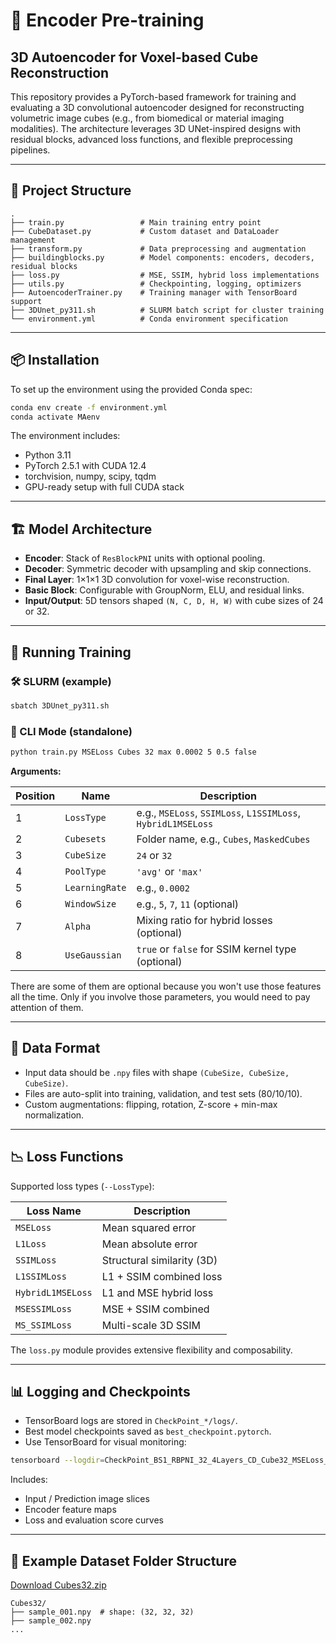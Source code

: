 # 🧠 Encoder Pre-training 
## 3D Autoencoder for Voxel-based Cube Reconstruction

This repository provides a PyTorch-based framework for training and evaluating a 3D convolutional autoencoder designed for reconstructing volumetric image cubes (e.g., from biomedical or material imaging modalities). The architecture leverages 3D UNet-inspired designs with residual blocks, advanced loss functions, and flexible preprocessing pipelines.

---

## 📁 Project Structure

```
.
├── train.py                 # Main training entry point
├── CubeDataset.py           # Custom dataset and DataLoader management
├── transform.py             # Data preprocessing and augmentation
├── buildingblocks.py        # Model components: encoders, decoders, residual blocks
├── loss.py                  # MSE, SSIM, hybrid loss implementations
├── utils.py                 # Checkpointing, logging, optimizers
├── AutoencoderTrainer.py    # Training manager with TensorBoard support
├── 3DUnet_py311.sh          # SLURM batch script for cluster training
└── environment.yml          # Conda environment specification
```

---

## 📦 Installation

To set up the environment using the provided Conda spec:

```bash
conda env create -f environment.yml
conda activate MAenv
```

The environment includes:

* Python 3.11
* PyTorch 2.5.1 with CUDA 12.4
* torchvision, numpy, scipy, tqdm
* GPU-ready setup with full CUDA stack

---

## 🏗️ Model Architecture

* **Encoder**: Stack of `ResBlockPNI` units with optional pooling.
* **Decoder**: Symmetric decoder with upsampling and skip connections.
* **Final Layer**: 1×1×1 3D convolution for voxel-wise reconstruction.
* **Basic Block**: Configurable with GroupNorm, ELU, and residual links.
* **Input/Output**: 5D tensors shaped `(N, C, D, H, W)` with cube sizes of 24 or 32.

---

## 🧪 Running Training

### 🛠️ SLURM (example)

```bash
sbatch 3DUnet_py311.sh
```

### 🧪 CLI Mode (standalone)

```bash
python train.py MSELoss Cubes 32 max 0.0002 5 0.5 false
```

**Arguments:**

| Position | Name           | Description                                                  |
| -------- | -------------- |--------------------------------------------------------------|
| 1        | `LossType`     | e.g., `MSELoss`, `SSIMLoss`, `L1SSIMLoss`, `HybridL1MSELoss` |
| 2        | `Cubesets`     | Folder name, e.g., `Cubes`, `MaskedCubes`                    |
| 3        | `CubeSize`     | `24` or `32`                                                 |
| 4        | `PoolType`     | `'avg'` or `'max'`                                           |
| 5        | `LearningRate` | e.g., `0.0002`                                               |
| 6        | `WindowSize`   | e.g., `5`, `7`, `11` (optional)                              |
| 7        | `Alpha`        | Mixing ratio for hybrid losses (optional)                    |
| 8        | `UseGaussian`  | `true` or `false` for SSIM kernel type (optional)            |

There are some of them are optional because you won't use those features all the time.
Only if you involve those parameters, you would need to pay attention of them.

---

## 🧠 Data Format

* Input data should be `.npy` files with shape `(CubeSize, CubeSize, CubeSize)`.
* Files are auto-split into training, validation, and test sets (80/10/10).
* Custom augmentations: flipping, rotation, Z-score + min-max normalization.

---

## 📉 Loss Functions

Supported loss types (`--LossType`):

| Loss Name         | Description                |
| ----------------- | -------------------------- |
| `MSELoss`         | Mean squared error         |
| `L1Loss`          | Mean absolute error        |
| `SSIMLoss`        | Structural similarity (3D) |
| `L1SSIMLoss`      | L1 + SSIM combined loss    |
| `HybridL1MSELoss` | L1 and MSE hybrid loss     |
| `MSESSIMLoss`     | MSE + SSIM combined        |
| `MS_SSIMLoss`     | Multi-scale 3D SSIM        |

The `loss.py` module provides extensive flexibility and composability.

---

## 📊 Logging and Checkpoints

* TensorBoard logs are stored in `CheckPoint_*/logs/`.
* Best model checkpoints saved as `best_checkpoint.pytorch`.
* Use TensorBoard for visual monitoring:

```bash
tensorboard --logdir=CheckPoint_BS1_RBPNI_32_4Layers_CD_Cube32_MSELoss_LR2e-4/logs
```

Includes:

* Input / Prediction image slices
* Encoder feature maps
* Loss and evaluation score curves

---

## 🧪 Example Dataset Folder Structure

[Download Cubes32.zip]()
```
Cubes32/
├── sample_001.npy  # shape: (32, 32, 32)
├── sample_002.npy
...
```
